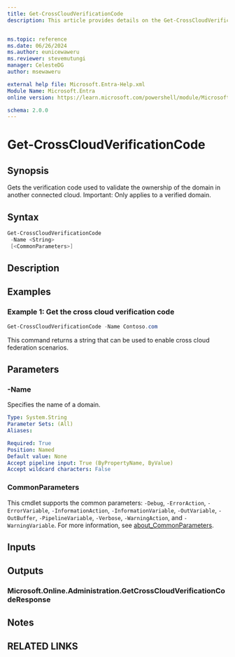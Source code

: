 ```yaml
---
title: Get-CrossCloudVerificationCode
description: This article provides details on the Get-CrossCloudVerificationCode command.


ms.topic: reference
ms.date: 06/26/2024
ms.author: eunicewaweru
ms.reviewer: stevemutungi
manager: CelesteDG
author: msewaweru

external help file: Microsoft.Entra-Help.xml
Module Name: Microsoft.Entra
online version: https://learn.microsoft.com/powershell/module/Microsoft.Entra/Get-CrossCloudVerificationCode

schema: 2.0.0
---
```


# Get-CrossCloudVerificationCode

## Synopsis

Gets the verification code used to validate the ownership of the domain in another connected cloud.
Important: Only applies to a verified domain.

## Syntax

```powershell
Get-CrossCloudVerificationCode
 -Name <String>
 [<CommonParameters>]
```

## Description

## Examples

### Example 1: Get the cross cloud verification code

```powershell
Get-CrossCloudVerificationCode -Name Contoso.com
```

This command returns a string that can be used to enable cross cloud federation scenarios.

## Parameters

### -Name

Specifies the name of a domain.

```yaml
Type: System.String
Parameter Sets: (All)
Aliases:

Required: True
Position: Named
Default value: None
Accept pipeline input: True (ByPropertyName, ByValue)
Accept wildcard characters: False
```

### CommonParameters

This cmdlet supports the common parameters: `-Debug`, `-ErrorAction`, `-ErrorVariable`, `-InformationAction`, `-InformationVariable`, `-OutVariable`, `-OutBuffer`, `-PipelineVariable`, `-Verbose`, `-WarningAction`, and `-WarningVariable`. For more information, see [about_CommonParameters](https://go.microsoft.com/fwlink/?LinkID=113216).

## Inputs

## Outputs

### Microsoft.Online.Administration.GetCrossCloudVerificationCodeResponse

## Notes

## RELATED LINKS
